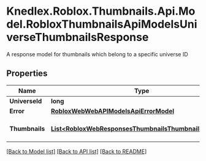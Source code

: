 # Knedlex.Roblox.Thumbnails.Api.Model.RobloxThumbnailsApiModelsUniverseThumbnailsResponse
A response model for thumbnails which belong to a specific universe ID

## Properties

Name | Type | Description | Notes
------------ | ------------- | ------------- | -------------
**UniverseId** | **long** | Integer universe ID | [optional] 
**Error** | [**RobloxWebWebAPIModelsApiErrorModel**](RobloxWebWebAPIModelsApiErrorModel.md) |  | [optional] 
**Thumbnails** | [**List&lt;RobloxWebResponsesThumbnailsThumbnailResponse&gt;**](RobloxWebResponsesThumbnailsThumbnailResponse.md) | An array of ThumbnailResponse objects | [optional] 

[[Back to Model list]](../README.md#documentation-for-models) [[Back to API list]](../README.md#documentation-for-api-endpoints) [[Back to README]](../README.md)

